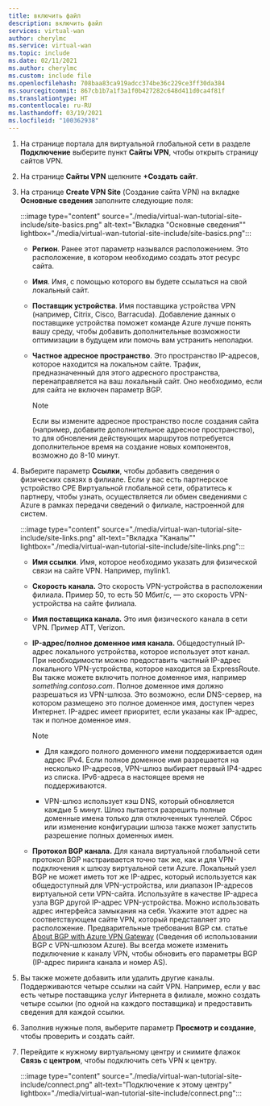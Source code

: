 ```yaml
---
title: включить файл
description: включить файл
services: virtual-wan
author: cherylmc
ms.service: virtual-wan
ms.topic: include
ms.date: 02/11/2021
ms.author: cherylmc
ms.custom: include file
ms.openlocfilehash: 708baa83ca919adcc374be36c229ce3ff30da384
ms.sourcegitcommit: 867cb1b7a1f3a1f0b427282c648d411d0ca4f81f
ms.translationtype: HT
ms.contentlocale: ru-RU
ms.lasthandoff: 03/19/2021
ms.locfileid: "100362938"
---
```

1. На странице портала для виртуальной глобальной сети в разделе **Подключение** выберите пункт **Сайты VPN**, чтобы открыть страницу сайтов VPN.
1. На странице **Сайты VPN** щелкните **+Создать сайт**.
1. На странице **Create VPN Site** (Создание сайта VPN) на вкладке **Основные сведения** заполните следующие поля:

   :::image type="content" source="./media/virtual-wan-tutorial-site-include/site-basics.png" alt-text="Вкладка &quot;Основные сведения&quot;" lightbox="./media/virtual-wan-tutorial-site-include/site-basics.png":::

    * **Регион**. Ранее этот параметр назывался расположением. Это расположение, в котором необходимо создать этот ресурс сайта.
    * **Имя**. Имя, с помощью которого вы будете ссылаться на свой локальный сайт.
    * **Поставщик устройства**. Имя поставщика устройства VPN (например, Citrix, Cisco, Barracuda). Добавление данных о поставщике устройства поможет команде Azure лучше понять вашу среду, чтобы добавить дополнительные возможности оптимизации в будущем или помочь вам устранить неполадки.
    * **Частное адресное пространство**. Это пространство IP-адресов, которое находится на локальном сайте. Трафик, предназначенный для этого адресного пространства, перенаправляется на ваш локальный сайт. Оно необходимо, если для сайта не включен параметр BGP.
    
      >[!NOTE]
      >Если вы измените адресное пространство после создания сайта (например, добавите дополнительное адресное пространство), то для обновления действующих маршрутов потребуется дополнительное время на создание новых компонентов, возможно до 8-10 минут.
      >
1. Выберите параметр **Ссылки**, чтобы добавить сведения о физических связях в филиале. Если у вас есть партнерское устройство CPE Виртуальной глобальной сети, обратитесь к партнеру, чтобы узнать, осуществляется ли обмен сведениями с Azure в рамках передачи сведений о филиале, настроенной для систем.

   :::image type="content" source="./media/virtual-wan-tutorial-site-include/site-links.png" alt-text="Вкладка &quot;Каналы&quot;" lightbox="./media/virtual-wan-tutorial-site-include/site-links.png":::

   * **Имя ссылки**. Имя, которое необходимо указать для физической связи на сайте VPN. Например, mylink1.
   * **Скорость канала.** Это скорость VPN-устройства в расположении филиала. Пример 50, то есть 50 Мбит/с, — это скорость VPN-устройства на сайте филиала.
   * **Имя поставщика канала.** Это имя физического канала в сети VPN. Пример ATT, Verizon.
   * **IP-адрес/полное доменное имя канала.** Общедоступный IP-адрес локального устройства, которое использует этот канал. При необходимости можно предоставить частный IP-адрес локального VPN-устройства, которое находится за ExpressRoute. Вы также можете включить полное доменное имя, например *something.contoso.com*. Полное доменное имя должно разрешаться из VPN-шлюза. Это возможно, если DNS-сервер, на котором размещено это полное доменное имя, доступен через Интернет. IP-адрес имеет приоритет, если указаны как IP-адрес, так и полное доменное имя.

     >[!NOTE]
     >
     >* Для каждого полного доменного имени поддерживается один адрес IPv4. Если полное доменное имя разрешается на несколько IP-адресов, VPN-шлюз выбирает первый IP4-адрес из списка. IPv6-адреса в настоящее время не поддерживаются.
     >
     >* VPN-шлюз использует кэш DNS, который обновляется каждые 5 минут. Шлюз пытается разрешить полные доменные имена только для отключенных туннелей. Сброс или изменение конфигурации шлюза также может запустить разрешение полных доменных имен.
     >
   * **Протокол BGP канала.** Для канала виртуальной глобальной сети протокол BGP настраивается точно так же, как и для VPN-подключения к шлюзу виртуальной сети Azure. Локальный узел BGP не может иметь тот же IP-адрес, который используется как общедоступный для VPN-устройства, или диапазон IP-адресов виртуальной сети VPN-сайта. Используйте в качестве IP-адреса узла BGP другой IP-адрес VPN-устройства. Можно использовать адрес интерфейса замыкания на себя. Укажите этот адрес на соответствующем сайте VPN, который представляет это расположение.  Предварительные требования BGP см. статье [About BGP with Azure VPN Gateway](../articles/vpn-gateway/vpn-gateway-bgp-overview.md) (Сведения об использовании BGP с VPN-шлюзом Azure). Вы всегда можете изменить подключение к каналу VPN, чтобы обновить его параметры BGP (IP-адрес пиринга канала и номер AS).
1. Вы также можете добавить или удалить другие каналы. Поддерживаются четыре ссылки на сайт VPN. Например, если у вас есть четыре поставщика услуг Интернета в филиале, можно создать четыре ссылки (по одной на каждого поставщика) и предоставить сведения для каждой ссылки.
1. Заполнив нужные поля, выберите параметр **Просмотр и создание**, чтобы проверить и создать сайт.
1. Перейдите к нужному виртуальному центру и снимите флажок **Связь с центром**, чтобы подключить сеть VPN к центру.

   :::image type="content" source="./media/virtual-wan-tutorial-site-include/connect.png" alt-text="Подключение к этому центру" lightbox="./media/virtual-wan-tutorial-site-include/connect.png":::
